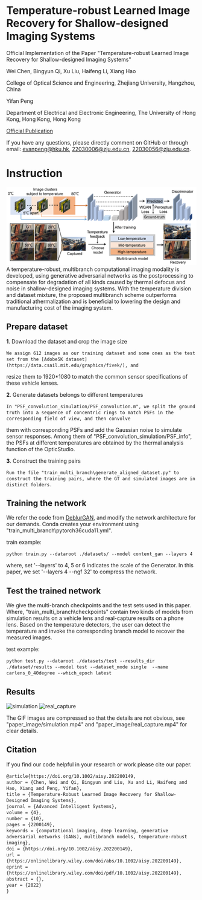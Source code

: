 # Temperature-robust Learned Image Recovery for Shallow-designed Imaging Systems
Official Implementation of the Paper "Temperature-robust Learned Image Recovery
for Shallow-designed Imaging Systems"

Wei Chen, Bingyun Qi, Xu Liu, Haifeng Li, Xiang Hao

College of Optical Science and Engineering, Zhejiang University, Hangzhou, China

Yifan Peng

Department of Electrical and Electronic Engineering, The University of Hong Kong, Hong Kong, Hong Kong

[Official Publication](https://onlinelibrary.wiley.com/doi/10.1002/aisy.202200149)

If you have any questions, please directly comment on GitHub or through email: evanpeng@hku.hk, 22030006@zju.edu.cn, 22030056@zju.edu.cn.

# Instruction
![pipeline](paper_image/pipeline.png)
A temperature-robust, multibranch computational imaging modality is developed, 
using generative adversarial networks as the postprocessing to compensate for 
degradation of all kinds caused by thermal defocus and noise in shallow-designed 
imaging systems. With the temperature division and dataset mixture, the proposed 
multibranch scheme outperforms traditional athermalization and is beneficial to 
lowering the design and manufacturing cost of the imaging system.

## Prepare dataset
**1**. Download the dataset and crop the image size

    We assign 612 images as our training dataset and some ones as the test set from the [Adobe5K dataset](https://data.csail.mit.edu/graphics/fivek/), and 
resize them to 1920*1080 to match the common sensor specifications of these vehicle lenses. 

**2**. Generate datasets belongs to different temperatures

    In "PSF_convolution_simulation/PSF_convolution.m", we split the ground truth into a sequence of concentric rings to match PSFs in the corresponding field of view, and then convolve
them with corresponding PSFs and add the Gaussian noise to simulate sensor responses. Among them of "PSF_convolution_simulation/PSF_info", the PSFs at different temperatures are obtained by the thermal
analysis function of the OpticStudio.

**3**. Construct the training pairs

    Run the file "train_multi_branch\generate_aligned_dataset.py" to construct the training pairs, where the GT and simulated images are in distinct folders.
     
## Training the network
   
   We refer the code from [DeblurGAN](https://github.com/KupynOrest/DeblurGAN), and modify the network architecture for our demands.
   Conda creates your environment using "train_multi_branch\pytorch36cuda11.yml". 
   
   train example:
   
    python train.py --dataroot ./datasets/ --model content_gan --layers 4
   
   where,  set '--layers' to 4, 5 or 6 indicates the scale of the Generator. In this paper, we set '--layers 4 --ngf 32' to compress the network.

## Test the trained network
   We give the multi-branch checkpoints and the test sets used in this paper. Where, "train_multi_branch\checkpoints" contain two kinds of models from simulation results on a vehicle lens and real-capture results on a phone lens. 
Based on the temperature detectors, the user can detect the temperature and invoke the corresponding branch model to recover the measured images. 

   test example:
    
    python test.py --dataroot ./datasets/test --results_dir ./dataset/results --model test --dataset_mode single  --name carlens_0_40degree --which_epoch latest

## Results
    
   ![simulation](paper_image/simulation.gif)
   ![real_capture](paper_image/real_capture.gif)
   
   The GIF images are compressed so that the details are not obvious, see "paper_image/simulation.mp4" and "paper_image/real_capture.mp4" for clear details.
   

## Citation
   If you find our code helpful in your research or work please cite our paper.
   
    @article{https://doi.org/10.1002/aisy.202200149,
    author = {Chen, Wei and Qi, Bingyun and Liu, Xu and Li, Haifeng and Hao, Xiang and Peng, Yifan},
    title = {Temperature-Robust Learned Image Recovery for Shallow-Designed Imaging Systems},
    journal = {Advanced Intelligent Systems},
    volume = {4},
    number = {10},
    pages = {2200149},
    keywords = {computational imaging, deep learning, generative adversarial networks (GANs), multibranch models, temperature-robust imaging},
    doi = {https://doi.org/10.1002/aisy.202200149},
    url = {https://onlinelibrary.wiley.com/doi/abs/10.1002/aisy.202200149},
    eprint = {https://onlinelibrary.wiley.com/doi/pdf/10.1002/aisy.202200149},
    abstract = {},
    year = {2022}
    }

